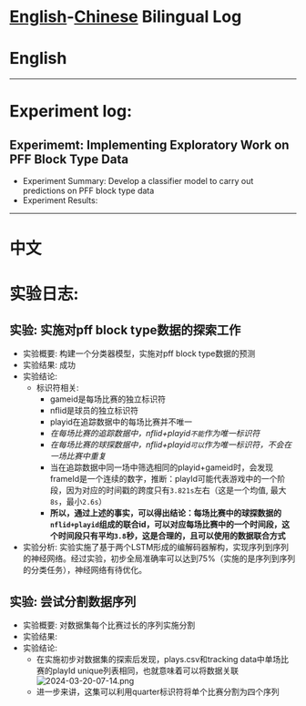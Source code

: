 # [English](#English)-[Chinese](#中文) Bilingual Log

# English
---

# Experiment log:

## Experimemt: Implementing Exploratory Work on PFF Block Type Data

- Experiment Summary: Develop a classifier model to carry out predictions on PFF block type data
- Experiment Results:

---

# 中文

# 实验日志:

## 实验: 实施对pff block type数据的探索工作

- 实验概要: 构建一个分类器模型，实施对pff block type数据的预测
- 实验结果: 成功
- 实验结论:
    - 标识符相关:
        - gameid是每场比赛的独立标识符
        - nflid是球员的独立标识符
        - playid在追踪数据中的每场比赛并不唯一
        - *在每场比赛的追踪数据中，nflid+playid`不能`作为唯一标识符*
        - *在每场比赛的球探数据中，nflid+playid`可以`作为唯一标识符，不会在一场比赛中重复*
        - 当在追踪数据中同一场中筛选相同的playid+gameid时，会发现frameId是一个连续的数字，推断：playId可能代表游戏中的一个阶段，因为对应的时间戳的跨度只有`3.821s`左右（这是一个均值, 最大`8s`，最小`2.6s`）
        - **所以，通过上述的事实，可以得出结论：每场比赛中的球探数据的`nflid+playid`组成的联合id，可以对应每场比赛中的一个时间段，这个时间段只有平均`3.8`秒，这是合理的，且可以使用的数据联合方式**
- 实验分析: 实验实施了基于两个LSTM形成的编解码器解构，实现序列到序列的神经网络。经过实验，初步全局准确率可以达到75%（实施的是序列到序列的分类任务），神经网络有待优化。


## 实验: 尝试分割数据序列

- 实验概要: 对数据集每个比赛过长的序列实施分割
- 实验结果:
- 实验结论:
  - 在实施初步对数据集的探索后发现，plays.csv和tracking data中单场比赛的playId unique列表相同，也就意味着可以将数据关联![2024-03-20-07-14.png](images/2024-03-20-07-14.png) 
  - 进一步来讲，这集可以利用quarter标识符将单个比赛分割为四个序列
